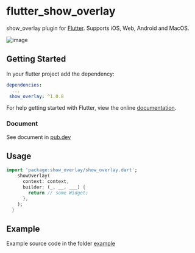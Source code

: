 # flutter_show_overlay

show_overlay plugin for [Flutter](https://flutter.io).
Supports iOS, Web, Android and MacOS.

![image](https://github.com/yinxulai/flutter_show_overlay/blob/master/example/snapshot.gif)

## Getting Started

In your flutter project add the dependency:

```yml
dependencies:
  ...
 show_overlay: ^1.0.8
```

For help getting started with Flutter, view the online [documentation](https://flutter.io/).

### Document

See document in [pub.dev](https://pub.dev/documentation/show_overlay/latest/show_overlay/showOverlay.html)

## Usage

```dart
import 'package:show_overlay/show_overlay.dart';
    showOverlay(
      context: context,
      builder: (_, __, ___) {
        return // some Widget;
      },
    );
  }
```

## Example

Example source code in the folder [example](https://github.com/yinxulai/flutter_show_overlay/tree/master/example)
